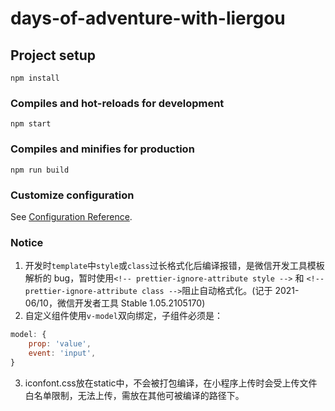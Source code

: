 # days-of-adventure-with-liergou

## Project setup

```
npm install
```

### Compiles and hot-reloads for development

```
npm start
```

### Compiles and minifies for production

```
npm run build
```

### Customize configuration

See [Configuration Reference](https://cli.vuejs.org/config/).

### Notice

1. 开发时`template`中`style`或`class`过长格式化后编译报错，是微信开发工具模板解析的 bug，暂时使用`<!-- prettier-ignore-attribute style -->` 和 `<!-- prettier-ignore-attribute class -->`阻止自动格式化。(记于 2021-06/10，微信开发者工具 Stable 1.05.2105170)
2. 自定义组件使用`v-model`双向绑定，子组件必须是：
```javascript
model: {
    prop: 'value',
    event: 'input',
}
```

3. iconfont.css放在static中，不会被打包编译，在小程序上传时会受上传文件白名单限制，无法上传，需放在其他可被编译的路径下。
